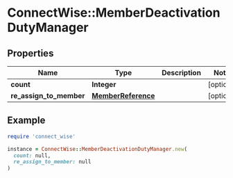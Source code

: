 # ConnectWise::MemberDeactivationDutyManager

## Properties

| Name | Type | Description | Notes |
| ---- | ---- | ----------- | ----- |
| **count** | **Integer** |  | [optional] |
| **re_assign_to_member** | [**MemberReference**](MemberReference.md) |  | [optional] |

## Example

```ruby
require 'connect_wise'

instance = ConnectWise::MemberDeactivationDutyManager.new(
  count: null,
  re_assign_to_member: null
)
```

